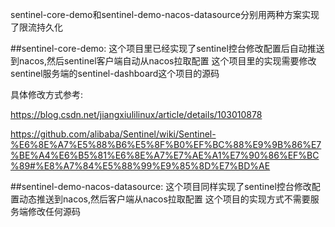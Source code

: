 sentinel-core-demo和sentinel-demo-nacos-datasource分别用两种方案实现了限流持久化

##sentinel-core-demo:
这个项目里已经实现了sentinel控台修改配置后自动推送到nacos,然后sentinel客户端自动从nacos拉取配置
这个项目里的实现需要修改sentinel服务端的sentinel-dashboard这个项目的源码

具体修改方式参考:

https://blog.csdn.net/jiangxiulilinux/article/details/103010878

https://github.com/alibaba/Sentinel/wiki/Sentinel-%E6%8E%A7%E5%88%B6%E5%8F%B0%EF%BC%88%E9%9B%86%E7%BE%A4%E6%B5%81%E6%8E%A7%E7%AE%A1%E7%90%86%EF%BC%89#%E8%A7%84%E5%88%99%E9%85%8D%E7%BD%AE

##sentinel-demo-nacos-datasource:
这个项目同样实现了sentinel控台修改配置动态推送到nacos,然后客户端从nacos拉取配置
这个项目的实现方式不需要服务端修改任何源码

